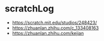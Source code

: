 # scratchLog

* https://scratch.mit.edu/studios/248423/
* https://zhuanlan.zhihu.com/c_133408163
* https://zhuanlan.zhihu.com/kejian
